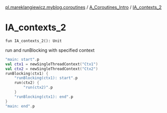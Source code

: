 [pl.mareklangiewicz.myblog.coroutines](../index.md) / [A_Coroutines_Intro](index.md) / [IA_contexts_2](.)

# IA_contexts_2

`fun IA_contexts_2(): Unit`

run and runBlocking with specified context

``` kotlin
"main: start".p
val ctx1 = newSingleThreadContext("Ctx1")
val ctx2 = newSingleThreadContext("Ctx2")
runBlocking(ctx1) {
    "runBlocking(ctx1): start".p
    run(ctx2) {
        "run(ctx2)".p
    }
    "runBlocking(ctx1): end".p
}
"main: end".p
```

